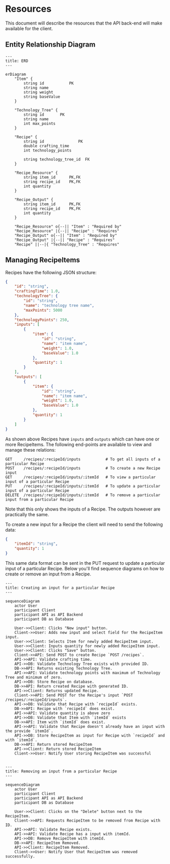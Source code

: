 
# Resources

This document will describe the resources that the API back-end will make available for the client.

## Entity Relationship Diagram

```mermaid
---
title: ERD
---

erDiagram
    "Item" {
        string id           PK
        string name
        string weight
        string baseValue
    }
    
    "Technology_Tree" {
        string id       PK
        string name
        int max_points
    }
    
    "Recipe" {
        string id               PK
        double crafting_time
        int technology_points

        string technology_tree_id  FK
    }
    
    "Recipe_Resource" {
        string item_id      PK,FK
        string recipe_id    PK,FK
        int quantity
    }
    
    "Recipe_Output" {
        string item_id      PK,FK
        string recipe_id    PK,FK
        int quantity
    }
    
    "Recipe_Resource" o{--|| "Item" : "Required by"
    "Recipe_Resource" |{--|| "Recipe" : "Requires"
    "Recipe_Output" o{--|| "Item" : "Required by"
    "Recipe_Output" |{--|| "Recipe" : "Requires"
    "Recipe" ||--|{ "Technology_Tree" : "Requires"
```

## Managing RecipeItems

Recipes have the following JSON structure:

```json
{
    "id": "string",
    "craftingTime": 1.0,
    "technologyTree": {
        "id": "string",
        "name": "technology tree name",
        "maxPoints": 5000
    },
    "technologyPoints": 250,
    "inputs": [
        {
            "item": {
                "id": "string",
                "name": "item name",
                "weight": 1.0,
                "baseValue": 1.0
            },
            "quantity": 1
        }
    ],
    "outputs": [
        {
            "item": {
                "id": "string",
                "name": "item name",
                "weight": 1.0,
                "baseValue": 1.0
            },
            "quantity": 1
        }
    ]
}
```

As shown above Recipes have `inputs` and `outputs` which can have one or more RecipeItems. The following end-points are available to view and manage these relations:

```text
GET     /recipes/:recipeId/inputs           # To get all inputs of a particular Recipe
POST    /recipes/:recipeId/inputs           # To create a new Recipe input
GET     /recipes/:recipeId/inputs/:itemId   # To view a particular input of a particular Recipe
PUT     /recipes/:recipeId/inputs/:itemId   # To update a particular input of a particular Recipe
DELETE  /recipes/:recipeId/inputs/:itemId   # To remove a particular input from a particular Recipe
```

Note that this only shows the inputs of a Recipe. The outputs however are practically the same.

To create a new input for a Recipe the client will need to send the following data:

```json
{
    "itemId": "string",
    "quantity": 1
}
```

This same data format can be sent in the PUT request to update a particular input of a particular Recipe. Below you'll find sequence diagrams on how to create or remove an input from a Recipe.

```mermaid
---
title: Creating an input for a particular Recipe
---

sequenceDiagram
    actor User
    participant Client
    participant API as API Backend
    participant DB as Database
    
    User->>Client: Clicks "New input" button.
    Client->>User: Adds new input and select field for the RecipeItem input.
    User->>Client: Selects Item for newly added RecipeItem input.
    User->>Client: Inputs quantity for newly added RecipeItem input.
    User->>Client: Clicks "Save" button.
    Client->>API: Send POST to create Recipe `POST /recipes`.
    API->>API: Validate crafting time.
    API->>DB: Validate Technology Tree exists with provided ID.
    DB->>API: Returns existing Technology Tree.
    API->>API: Validate technology points with maximum of Technology Tree and minimum of zero.
    API->>DB: Store Recipe on database.
    DB->>API: Return created Recipe with generated ID.
    API->>Client: Returns updated Recipe.
    Client->>API: Send POST for the Recipe's input `POST /recipes/:recipeId/inputs`.
    API->>DB: Validate that Recipe with `recipeId` exists.
    DB->>API: Recipe with `recipeId` does exist.
    API->>API: Validate quantity is above zero
    API->>DB: Validate that Item with `itemId` exists
    DB->>API: Item with `itemId` does exist.
    API->>API: Validate that Recipe doesn't already have an input with the provide `itemId`.
    API->>DB: Store RecipeItem as input for Recipe with `recipeId` and with `itemId`.
    DB->>API: Return stored RecipeItem
    API->>Client: Return stored RecipeItem
    Client->>User: Notify User storing RecipeItem was successful
    
```

```mermaid
---
title: Removing an input from a particular Recipe
---

sequenceDiagram
    actor User
    participant Client
    participant API as API Backend
    participant DB as Database
    
    User->>Client: Clicks on the "Delete" button next to the RecipeItem.
    Client->>API: Requests RecipeItem to be removed from Recipe with ID.
    API->>API: Validate Recipe exists.
    API->>API: Validate Recipe has a input with itemId.
    API->>DB: Remove RecipeItem with itemId.
    DB->>API: RecipeItem Removed.
    API->>Client: RecipeItem Removed.
    Client->>User: Notify User that RecipeItem was removed successfully.
```
